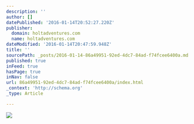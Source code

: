 ```yaml
---
description: ''
author: []
datePublished: '2016-01-14T20:52:27.220Z'
publisher:
  domain: holtadventures.com
  name: holtadventures.com
dateModified: '2016-01-14T20:47:59.948Z'
title: ''
sourcePath: _posts/2016-01-14-86a49951-92ed-4dc7-84ad-f74fcee6400a.md
published: true
inFeed: true
hasPage: true
inNav: false
url: 86a49951-92ed-4dc7-84ad-f74fcee6400a/index.html
_context: 'http://schema.org'
_type: Article

---
```

![](http://holtadventures.com/wp-content/Gallery/Laos/DSC_0383.JPG)
